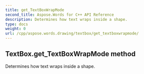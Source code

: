 ```yaml
---
title: get_TextBoxWrapMode
second_title: Aspose.Words for C++ API Reference
description: Determines how text wraps inside a shape. 
type: docs
weight: 0
url: /cpp/aspose.words.drawing/textbox/get_textboxwrapmode/
---
```

## TextBox.get_TextBoxWrapMode method


Determines how text wraps inside a shape. 

